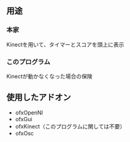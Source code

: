 ## 用途
### 本家
Kinectを用いて、タイマーとスコアを頭上に表示

### このプログラム
Kinectが動かなくなった場合の保険

## 使用したアドオン
- ofxOpenNI
- ofxGui
- ofxKinect（このプログラムに関しては不要）
- ofxOsc